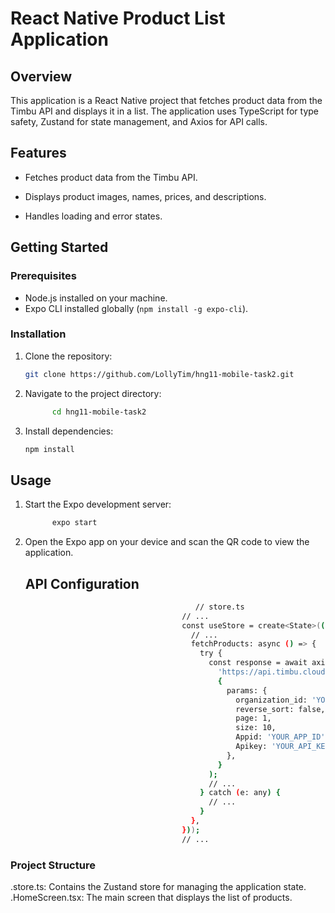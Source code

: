 # React Native Product List Application

## Overview

This application is a React Native project that fetches product data from the Timbu API and displays it in a list. The application uses TypeScript for type safety, Zustand for state management, and Axios for API calls.

## Features


- Fetches product data from the Timbu API.
- Displays product images, names, prices, and descriptions.

- Handles loading and error states.

## Getting Started

### Prerequisites


- Node.js installed on your machine.
- Expo CLI installed globally (`npm install -g expo-cli`).

### Installation


1. Clone the repository:

   ```bash
   git clone https://github.com/LollyTim/hng11-mobile-task2.git

2. Navigate to the project directory:
   
   ```bash
         cd hng11-mobile-task2
   
4. Install dependencies:
   
     ```bash
   npm install
## Usage
1. Start the Expo development server:

   ```bash
         expo start
2. Open the Expo app on your device and scan the QR code to view the application.

      ## API Configuration
    ```bash
                                          // store.ts
                                       // ...
                                       const useStore = create<State>((set) => ({
                                         // ...
                                         fetchProducts: async () => {
                                           try {
                                             const response = await axios.get(
                                               'https://api.timbu.cloud/products',
                                               {
                                                 params: {
                                                   organization_id: 'YOUR_ORGANIZATION_ID', // Replace with your organization ID
                                                   reverse_sort: false,
                                                   page: 1,
                                                   size: 10,
                                                   Appid: 'YOUR_APP_ID', // Replace with your App ID
                                                   Apikey: 'YOUR_API_KEY', // Replace with your API key
                                                 },
                                               }
                                             );
                                             // ...
                                           } catch (e: any) {
                                             // ...
                                           }
                                         },
                                       }));
                                       // ...


### Project Structure
.store.ts: Contains the Zustand store for managing the application state.
 .HomeScreen.tsx: The main screen that displays the list of products.
